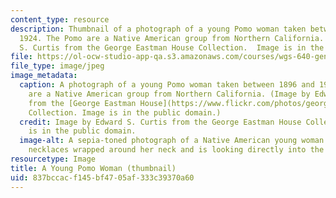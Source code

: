 ```yaml
---
content_type: resource
description: Thumbnail of a photograph of a young Pomo woman taken between 1896 and
  1924. The Pomo are a Native American group from Northern California. Image by Edward
  S. Curtis from the George Eastman House Collection.  Image is in the public domain.
file: https://ol-ocw-studio-app-qa.s3.amazonaws.com/courses/wgs-640-gender-race-and-the-construction-of-the-american-west-fall-2014/837bccacf145bf4705af333c39370a60_wgs-640f14-th.jpg
file_type: image/jpeg
image_metadata:
  caption: A photograph of a young Pomo woman taken between 1896 and 1924. The Pomo
    are a Native American group from Northern California. (Image by Edward S. Curtis
    from the [George Eastman House](https://www.flickr.com/photos/george_eastman_house/3333251389/in/set-72157614812011773)
    Collection. Image is in the public domain.)
  credit: Image by Edward S. Curtis from the George Eastman House Collection. Image
    is in the public domain.
  image-alt: A sepia-toned photograph of a Native American young woman.  She has beaded
    necklaces wrapped around her neck and is looking directly into the camera.
resourcetype: Image
title: A Young Pomo Woman (thumbnail)
uid: 837bccac-f145-bf47-05af-333c39370a60
---
```

